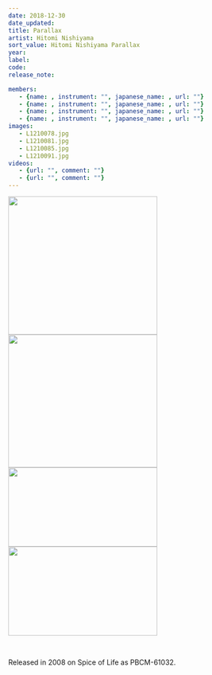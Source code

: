 ```yaml
---
date: 2018-12-30
date_updated: 
title: Parallax
artist: Hitomi Nishiyama
sort_value: Hitomi Nishiyama Parallax
year: 
label: 
code: 
release_note: 

members:
   - {name: , instrument: "", japanese_name: , url: ""}
   - {name: , instrument: "", japanese_name: , url: ""}
   - {name: , instrument: "", japanese_name: , url: ""}
   - {name: , instrument: "", japanese_name: , url: ""}
images: 
   - L1210078.jpg
   - L1210081.jpg
   - L1210085.jpg
   - L1210091.jpg
videos: 
   - {url: "", comment: ""}
   - {url: "", comment: ""}
---
```

<a href="http://www.jjazzist.com/wp-content/uploads/2018/08/L1210078.jpg"><img class="alignnone size-medium wp-image-3529" src="http://www.jjazzist.com/wp-content/uploads/2018/08/L1210078-300x278.jpg" alt="" width="300" height="278" /></a> <a href="http://www.jjazzist.com/wp-content/uploads/2018/08/L1210081.jpg"><img class="alignnone size-medium wp-image-3530" src="http://www.jjazzist.com/wp-content/uploads/2018/08/L1210081-300x267.jpg" alt="" width="300" height="267" /></a> <a href="http://www.jjazzist.com/wp-content/uploads/2018/08/L1210085.jpg"><img class="alignnone size-medium wp-image-3531" src="http://www.jjazzist.com/wp-content/uploads/2018/08/L1210085-300x159.jpg" alt="" width="300" height="159" /></a> <a href="http://www.jjazzist.com/wp-content/uploads/2018/08/L1210091.jpg"><img class="alignnone size-medium wp-image-3532" src="http://www.jjazzist.com/wp-content/uploads/2018/08/L1210091-300x179.jpg" alt="" width="300" height="179" /></a>

&nbsp;

Released in 2008 on Spice of Life as PBCM-61032.
